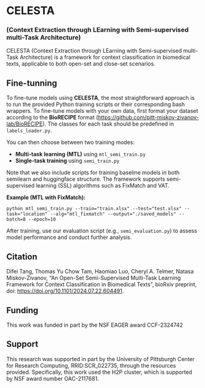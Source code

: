 # CELESTA

### (Context Extraction through LEarning with Semi-supervised multi-Task Architecture)

CELESTA (Context Extraction through LEarning with Semi-supervised multi-Task Architecture) is a framework for context classification in biomedical texts, applicable to both open-set and close-set scenarios.  

## Fine-tunning

To fine-tune models using **CELESTA**, the most straightforward approach is to run the provided Python training scripts or their corresponding bash wrappers. To fine-tune models with your own data, first format your dataset according to the **BioRECIPE** format (https://github.com/pitt-miskov-zivanov-lab/BioRECIPE). The classes for each task should be predefined in `labels_loader.py`.

You can then choose between two training modes:

- **Multi-task learning (MTL)** using `mtl_semi_train.py`
- **Single-task training** using `semi_train.py`

Note that we also include scripts for training baseline models in both semilearn and huggingface structure. The framework supports semi-supervised learning (SSL) algorithms such as FixMatch and VAT.

**Example (MTL with FixMatch):**

```
python mtl_semi_train.py --train="train.xlsx" --test="test.xlsx" --task="location" --alg="mtl_fixmatch" --output="./saved_models" --batch=8 --epoch=10
```

After training, use our evaluation script (e.g., `semi_evaluation.py`) to assess model performance and conduct further analysis.

## Citation

Difei Tang, Thomas Yu Chow Tam, Haomiao Luo, Cheryl A. Telmer, Natasa Miskov-Zivanov, “An Open-Set Semi-Supervised Multi-Task Learning Framework for Context Classification in Biomedical Texts”, bioRxiv preprint, doi: https://doi.org/10.1101/2024.07.22.604491.

## Funding

This work was funded in part by the NSF EAGER award CCF-2324742

## Support

This research was supported in part by the University of Pittsburgh Center for Research Computing, RRID:SCR_022735, through the resources provided. Specifically, this work used the H2P cluster, which is supported by NSF award number OAC-2117681. 